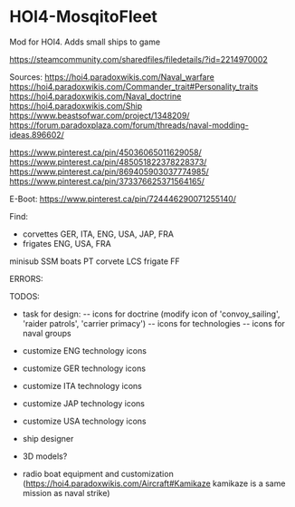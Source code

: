 # HOI4-MosqitoFleet
Mod for HOI4. Adds small ships to game

https://steamcommunity.com/sharedfiles/filedetails/?id=2214970002

Sources:
https://hoi4.paradoxwikis.com/Naval_warfare
https://hoi4.paradoxwikis.com/Commander_trait#Personality_traits
https://hoi4.paradoxwikis.com/Naval_doctrine
https://hoi4.paradoxwikis.com/Ship
https://www.beastsofwar.com/project/1348209/
https://forum.paradoxplaza.com/forum/threads/naval-modding-ideas.896602/


https://www.pinterest.ca/pin/45036065011629058/
https://www.pinterest.ca/pin/485051822378228373/
https://www.pinterest.ca/pin/869405903037774985/
https://www.pinterest.ca/pin/373376625371564165/

E-Boot: https://www.pinterest.ca/pin/724446290071255140/


Find:
 - corvettes GER, ITA, ENG, USA, JAP, FRA
 - frigates ENG, USA, FRA

minisub SSM
boats PT
corvete LCS
frigate FF

ERRORS:


TODOS:
- task for design:
-- icons for doctrine (modify icon of 'convoy_sailing', 'raider patrols', 'carrier primacy')
-- icons for technologies
-- icons for naval groups

- customize ENG technology icons
- customize GER technology icons
- customize ITA technology icons
- customize JAP technology icons
- customize USA technology icons

- ship designer
- 3D models?

- radio boat equipment and customization (https://hoi4.paradoxwikis.com/Aircraft#Kamikaze kamikaze is a same mission as naval strike)
